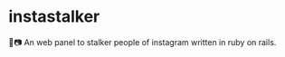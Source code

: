 # instastalker
:iphone::camera: An web panel to stalker people of instagram written in ruby on rails.
